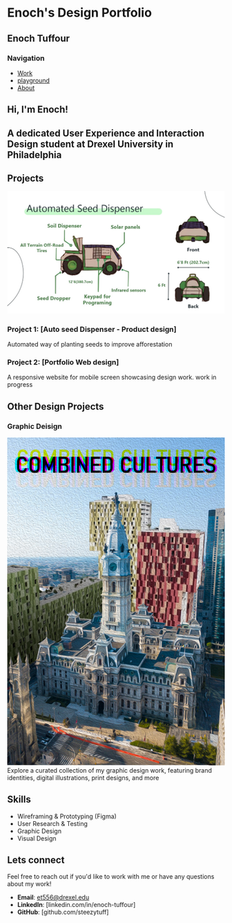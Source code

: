 # Enoch's Design Portfolio
## Enoch Tuffour
<!--
table of content
-welcome page
-work
-playground
-about
-->
### Navigation

- [Work](#work)
- [playground](playground.html)
- [About](about.html)


## Hi, I'm Enoch!
## A dedicated User Experience and Interaction Design student at Drexel University in Philadelphia


## Projects

![ Project 1: Auto Seed Dispenser](../media/Auto%20Seed%20Dispenser%20-%20Product%20Design/Screenshot%202024-06-07%20203447.jpg)
### Project 1: [Auto seed Dispenser - Product design]
Automated way of planting seeds to improve afforestation


### Project 2: [Portfolio Web design]
A responsive website for mobile screen showcasing design work.
work in progress


## Other Design Projects

### Graphic Deisign
![ Project 1: Gtaphic design](../media/graphic%20design/a84886be-4fba-4004-86ea-3c3bc65a710d_rw_1920.jpg)
Explore a curated collection of my graphic design work, featuring brand identities, digital illustrations, print designs, and more

## Skills

- Wireframing & Prototyping (Figma)
- User Research & Testing
- Graphic Design
- Visual Design

## Lets connect

Feel free to reach out if you'd like to work with me or have any questions about my work!

- **Email**: et556@drexel.edu
- **LinkedIn**: [linkedin.com/in/enoch-tuffour]
- **GitHub**: [github.com/steezytuff]

